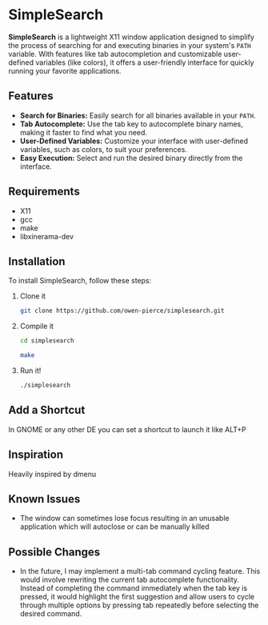 # SimpleSearch

**SimpleSearch** is a lightweight X11 window application designed to simplify the process of searching for and executing binaries in your system's `PATH` variable. With features like tab autocompletion and customizable user-defined variables (like colors), it offers a user-friendly interface for quickly running your favorite applications.

## Features

- **Search for Binaries:** Easily search for all binaries available in your `PATH`.
- **Tab Autocomplete:** Use the tab key to autocomplete binary names, making it faster to find what you need.
- **User-Defined Variables:** Customize your interface with user-defined variables, such as colors, to suit your preferences.
- **Easy Execution:** Select and run the desired binary directly from the interface.

## Requirements

- X11
- gcc
- make
- libxinerama-dev

## Installation

To install SimpleSearch, follow these steps:

1. Clone it
   ```bash
   git clone https://github.com/owen-pierce/simplesearch.git
   ```
2. Compile it
   ```bash
   cd simplesearch
   ```
   ```bash
   make
   ```
3. Run it!
   ```bash
   ./simplesearch
   ```
## Add a Shortcut

In GNOME or any other DE you can set a shortcut to launch it like ALT+P

## Inspiration

Heavily inspired by dmenu

## Known Issues

- The window can sometimes lose focus resulting in an unusable application which will autoclose or can be manually killed

## Possible Changes
- In the future, I may implement a multi-tab command cycling feature. This would involve rewriting the current tab autocomplete functionality. Instead of completing the command immediately when the tab key is pressed, it would highlight the first suggestion and allow users to cycle through multiple options by pressing tab repeatedly before selecting the desired command.
